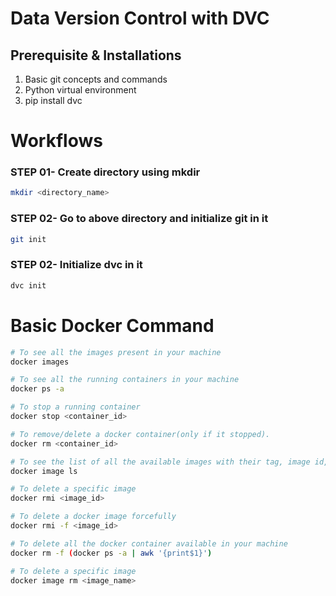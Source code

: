 # Data Version Control with DVC

## Prerequisite & Installations

1. Basic git concepts and commands
2. Python virtual environment
3. pip install dvc


# Workflows


### STEP 01- Create directory using mkdir 
```bash
mkdir <directory_name>
```
### STEP 02- Go to above directory and initialize git in it
```bash
git init
```
### STEP 02- Initialize dvc in it
```bash
dvc init
```



# Basic Docker Command

```bash
# To see all the images present in your machine
docker images
```

```bash
# To see all the running containers in your machine
docker ps -a
```

```bash
# To stop a running container
docker stop <container_id>
```

```bash
# To remove/delete a docker container(only if it stopped).
docker rm <container_id>
```

```bash
# To see the list of all the available images with their tag, image id, creation time and size.
docker image ls
```

```bash
# To delete a specific image
docker rmi <image_id>
```

```bash
# To delete a docker image forcefully
docker rmi -f <image_id>
```

```bash
# To delete all the docker container available in your machine
docker rm -f (docker ps -a | awk '{print$1}')
```

```bash
# To delete a specific image
docker image rm <image_name>
```